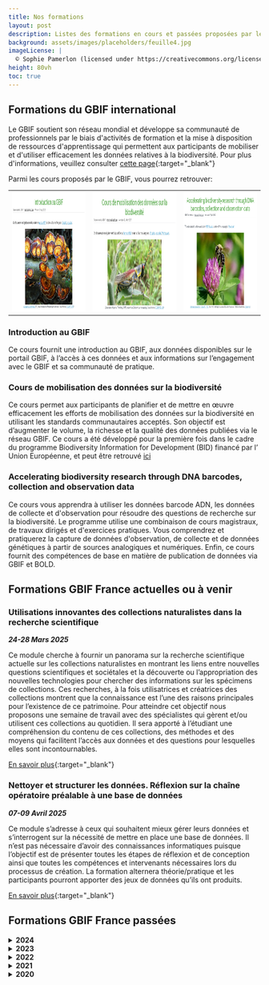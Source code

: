 ```yaml
---
title: Nos formations
layout: post
description: Listes des formations en cours et passées proposées par le GBIF France
background: assets/images/placeholders/feuille4.jpg
imageLicense: |
  © Sophie Pamerlon (licensed under https://creativecommons.org/licenses/by-sa/4.0/)
height: 80vh
toc: true
---
```



## Formations du GBIF international

Le GBIF soutient son réseau mondial et développe sa communauté de professionnels par le biais d'activités de formation et la mise à disposition de ressources d'apprentissage qui permettent aux participants de mobiliser et d'utiliser efficacement les données relatives à la biodiversité. Pour plus d'informations, veuillez consulter [cette page](https://www.gbif.org/fr/training){:target="_blank"}

Parmi les cours proposés par le GBIF, vous pourrez retrouver: 
<table>
<tr><td style="width: 32%;"><a href="https://docs.gbif.org/course-introduction-to-gbif/fr/" target="_blank"><img  style="width: 100%; height: 240px;" src="/assets/images/documents/Introduction.png" alt="Cours introduction" ></a></td>

<td style="width: 36%;" ><a href="https://docs.gbif.org/course-data-mobilization/fr/" target="_blank"><img style="width: 100%; height: 240px;" src="/assets/images/documents/Mobilisation.png"  alt="Cours Mobilisaton" ></a></td>

<td style="width: 36%;"><a href="https://docs.gbif.org/course-dna-barcoding/en/index.en.html" target="_blank"><img style="width: 100%; height: 240px;" src="/assets/images/documents/DNA_course.png"  alt="Cours ADN" ></a></td>
</tr>
</table >

### Introduction au GBIF

Ce cours fournit une introduction au GBIF, aux données disponibles sur le portail GBIF, à l’accès à ces données et aux informations sur l’engagement avec le GBIF et sa communauté de pratique.

### Cours de mobilisation des données sur la biodiversité

Ce cours permet aux participants de planifier et de mettre en œuvre efficacement les efforts de mobilisation des données sur la biodiversité en utilisant les standards communautaires acceptés. Son objectif est d’augmenter le volume, la richesse et la qualité des données publiées via le réseau GBIF. Ce cours a été développé pour la première fois dans le cadre du programme Biodiversity Information for Development (BID) financé par l’ Union Européenne, et peut être retrouvé [ici](https://docs.gbif.org/course-data-mobilization/fr/)


### Accelerating biodiversity research through DNA barcodes, collection and observation data

Ce cours vous apprendra à utiliser les données barcode ADN, les données de collecte et d'observation pour résoudre des questions de recherche sur la biodiversité. Le programme utilise une combinaison de cours magistraux, de travaux dirigés et d'exercices pratiques. Vous comprendrez et pratiquerez la capture de données d'observation, de collecte et de données génétiques à partir de sources analogiques et numériques. Enfin, ce cours fournit des compétences de base en matière de publication de données via GBIF et BOLD.

## Formations GBIF France actuelles ou à venir


### Utilisations innovantes des collections naturalistes dans la recherche scientifique
***24-28 Mars 2025***

Ce module cherche à fournir un panorama sur la recherche scientifique actuelle sur les collections naturalistes
en montrant les liens entre nouvelles questions scientifiques et sociétales et la découverte
ou l’appropriation des nouvelles technologies pour chercher des informations sur les
spécimens de collections. Ces recherches, à la fois utilisatrices et créatrices des
collections montrent que la connaissance est l’une des raisons principales pour l’existence
de ce patrimoine. Pour atteindre cet objectif nous proposons une semaine de travail avec
des spécialistes qui gèrent et/ou utilisent ces collections au quotidien. Il sera apporté à
l’étudiant une compréhension du contenu de ces collections, des méthodes et des
moyens qui facilitent l’accès aux données et des questions pour lesquelles elles sont
incontournables.

[En savoir plus](https://formation.mnhn.fr/doctorat/pendant-these/formations-2721){:target="_blank"}

### Nettoyer et structurer les données. Réflexion sur la chaîne opératoire préalable à une base de données
***07-09 Avril 2025*** 

Ce module s’adresse à ceux qui souhaitent mieux gérer leurs données et s’interrogent sur
la nécessité de mettre en place une base de données. Il n’est pas nécessaire d’avoir des
connaissances informatiques puisque l’objectif est de présenter toutes les étapes de
réflexion et de conception ainsi que toutes les compétences et intervenants nécessaires
lors du processus de création. La formation alternera théorie/pratique et les participants
pourront apporter des jeux de données qu’ils ont produits.

[En savoir plus](https://formation.mnhn.fr/doctorat/pendant-these/formations-2721){:target="_blank"}



## Formations GBIF France passées

<details>
  <summary><b>2024</b></summary>
  <ul>
    <li>04-08 Novembre 2024: La donnée en biodiversité : de l’acquisition à l’ouverture (organisé par la FRB-Cesab). <a href="https://www.fondationbiodiversite.fr/evenement/frb-cesab-la-donnee-en-biodiversite-de-lacquisition-a-louverture-2024/" target="_blank"> En savoir plus</a></li>
    <li>22-24 Avril 2024: Nettoyer et structurer les données. Réflexion sur la chaîne opératoire préalable à une base de données.</li>
    <li>02 Avril 2024 : Partager les {méta}données et publication de data papers en biodiversité, par le PNDB et le GBIF France. <a href="https://printempsdeladonnee.fr/events/webinaire-partager-les-metadonnees-et-publication-de-data-papers-en-biodiversite/" target="_blank"> En savoir plus</a></li>
  </ul>
  <br>
</details>

<details>
  <summary><b>2023</b></summary>
  <ul>
    <li>21-22 Novembre 2023 : Séminaire scientifique du PNDB <a href="https://sciencepndb.sciencesconf.org/" target="_blank"> En savoir plus</a></li>
    <li>20-22 Mars 2023 : Nettoyer et structurer les données. Réflexion sur la chaîne opératoire préalable à une base de données</li>
  </ul>
  <br>
</details>

<details>
  <summary><b>2022</b></summary>
  <ul>
    <li>22-26 Août 2022 : « Données : Organisation, Nettoyage, Normes et plus appliquées à l’Écologie marinE au Sud ». <a href="https://www.ird.fr/atelier-de-formation-psf-donnees-nosy-be-2022" target="_blank"> En savoir plus</a></li>
    <li>18-22 Juillet 2022 : Formation sur la qualité des données et les data papers dans le cadre du projet BID en Côte-d'Ivoire <a href="https://www.gbif.org/project/BID-AF2020-128-NAC/mobilization-and-strengthening-of-biodiversity-data-supporting-sustainable-development-in-cote-divoire" target="_blank"> En savoir plus</a></li>
    <li>16-26 Mai 2022 : Atelier de formation et de prise en main de la plateforme régionale.</li>
    <li>01-03 Février 2022 :Première session de formation et d'échanges dans le cadre du projet Biodiversity Information for Development (BID).<a href="https://www.gbif.org/fr/project/BID-AF2020-040-REG/progress-towards-a-regional-data-platform-of-west-and-central-african-herbaria" target="_blank"> En savoir plus</a></li>
    <li>10-14 Janvier 2022 : Formation en ligne sur la qualité et la publication des données de biodiversité, dans le cadre du projet de renforcement des capacités (CESP) entre le GBIF Bénin, le GBIF Cameroun et le GBIF France.</li>
  </ul>
  <br>
</details>

<details>
  <summary><b>2021</b></summary>
  <ul>
    <li>18-21 Mai 2021 : Formation en ligne sur la mobilisation des données de biodiversité, à l'intention des projets financés par le programme BID.</li>
    <li>27 Janvier 2021: Encourager les acteurs du secteur privé à partager leurs données de biodiversité via le réseau mondial GBIF.<a href="https://youtu.be/vH3ZPSUoD1k" target="_blank"> Lien vidéo</a> </li>
  </ul>
  <br>
</details>

<details>
  <summary><b>2020</b></summary>
  <ul>
    <li>09-12 Mars 2020 : Nettoyer et structurer les données. Réflexion sur la chaîne opératoire préalable à une base de données</li>
    <li>21-24 Juillet 2020 : Data Mobilization Workshop for Asia 2020. <a href="https://www.gbif.org/event/BoAe3g7KjGeJUzC3oxs9v/data-mobilization-workshop-for-asia-2020" target="_blank">En savoir plus</a></li>
  </ul>
  <br>
</details>
